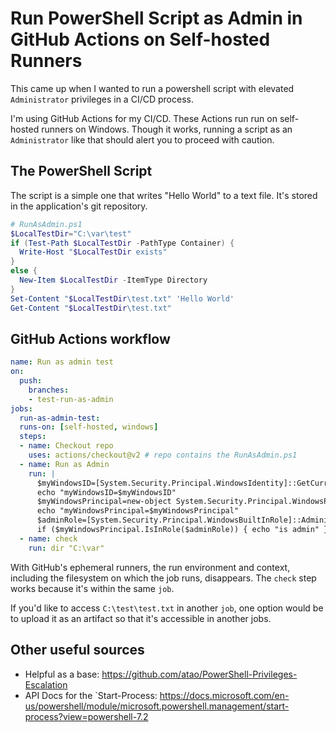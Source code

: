 # Run PowerShell Script as Admin in GitHub Actions on Self-hosted Runners

This came up when I wanted to run a powershell script with elevated `Administrator` privileges in a CI/CD process.

I'm using GitHub Actions for my CI/CD. These Actions run run on self-hosted runners on Windows.
Though it works, running a script as an `Administrator` like that should alert you to proceed with caution.

## The PowerShell Script

The script is a simple one that writes "Hello World" to a text file.
It's stored in the application's git repository.

```powershell
# RunAsAdmin.ps1
$LocalTestDir="C:\var\test"
if (Test-Path $LocalTestDir -PathType Container) {
  Write-Host "$LocalTestDir exists"
}
else {
  New-Item $LocalTestDir -ItemType Directory
}
Set-Content "$LocalTestDir\test.txt" 'Hello World'
Get-Content "$LocalTestDir\test.txt"
```

## GitHub Actions workflow

```yml
name: Run as admin test
on:
  push:
    branches:
    - test-run-as-admin
jobs:
  run-as-admin-test:
  runs-on: [self-hosted, windows]
  steps:
  - name: Checkout repo
    uses: actions/checkout@v2 # repo contains the RunAsAdmin.ps1
  - name: Run as Admin
    run: |
      $myWindowsID=[System.Security.Principal.WindowsIdentity]::GetCurrent()
      echo "myWindowsID=$myWindowsID"
      $myWindowsPrincipal=new-object System.Security.Principal.WindowsPrincipal($myWindowsID)
      echo "myWindowsPrincipal=$myWindowsPrincipal"
      $adminRole=[System.Security.Principal.WindowsBuiltInRole]::Administrator
      if ($myWindowsPrincipal.IsInRole($adminRole)) { echo "is admin" } else { echo "is not admin"; Start-Process powershell.exe "-NoProfile -ExecutionPolicy Bypass -File `"$env:GITHUB_WORKSPACE\MyScript.ps1`"" -Verb RunAs; }
  - name: check
    run: dir "C:\var"
```

With GitHub's ephemeral runners, the run environment and context,
including the filesystem on which the job runs, disappears.
The `check` step works because it's within the same `job`.

If you'd like to access `C:\test\test.txt` in another `job`,
one option would be to upload it as an artifact so that it's accessible in another jobs.

## Other useful sources

- Helpful as a base: <https://github.com/atao/PowerShell-Privileges-Escalation>
- API Docs for the `Start-Process: <https://docs.microsoft.com/en-us/powershell/module/microsoft.powershell.management/start-process?view=powershell-7.2>

